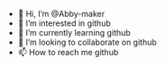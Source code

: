 - 👋 Hi, I’m @Abby-maker
- 👀 I’m interested in github
- 🌱 I’m currently learning github
- 💞️ I’m looking to collaborate on github
- 📫 How to reach me github


